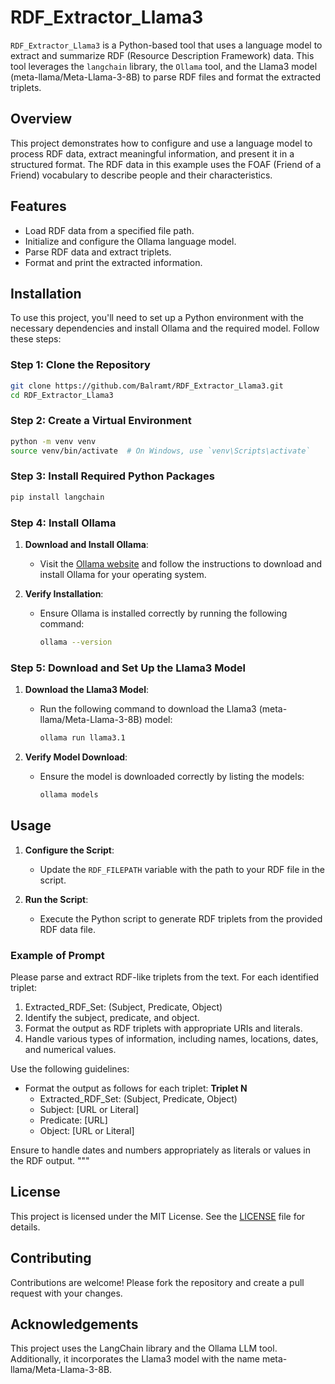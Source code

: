 # RDF_Extractor_Llama3

`RDF_Extractor_Llama3` is a Python-based tool that uses a language model to extract and summarize RDF (Resource Description Framework) data. This tool leverages the `langchain` library, the `Ollama` tool, and the Llama3 model (meta-llama/Meta-Llama-3-8B) to parse RDF files and format the extracted triplets.

## Overview

This project demonstrates how to configure and use a language model to process RDF data, extract meaningful information, and present it in a structured format. The RDF data in this example uses the FOAF (Friend of a Friend) vocabulary to describe people and their characteristics.

## Features

- Load RDF data from a specified file path.
- Initialize and configure the Ollama language model.
- Parse RDF data and extract triplets.
- Format and print the extracted information.

## Installation

To use this project, you'll need to set up a Python environment with the necessary dependencies and install Ollama and the required model. Follow these steps:

### Step 1: Clone the Repository

```bash
git clone https://github.com/Balramt/RDF_Extractor_Llama3.git
cd RDF_Extractor_Llama3
```

### Step 2: Create a Virtual Environment

```bash
python -m venv venv
source venv/bin/activate  # On Windows, use `venv\Scripts\activate`
```

### Step 3: Install Required Python Packages

```bash
pip install langchain
```

### Step 4: Install Ollama

1. **Download and Install Ollama**:
    - Visit the [Ollama website](https://ollama.ai/) and follow the instructions to download and install Ollama for your operating system.

2. **Verify Installation**:
    - Ensure Ollama is installed correctly by running the following command:
      ```bash
      ollama --version
      ```

### Step 5: Download and Set Up the Llama3 Model

1. **Download the Llama3 Model**:
    - Run the following command to download the Llama3 (meta-llama/Meta-Llama-3-8B) model:
      ```bash
      ollama run llama3.1
      ```

2. **Verify Model Download**:
    - Ensure the model is downloaded correctly by listing the models:
      ```bash
      ollama models
      ```

## Usage

1. **Configure the Script**:
   - Update the `RDF_FILEPATH` variable with the path to your RDF file in the script.

2. **Run the Script**:
   - Execute the Python script to generate RDF triplets from the provided RDF data file.

### Example of Prompt

   Please parse and extract RDF-like triplets from the text. For each identified triplet:
   1. Extracted_RDF_Set: (Subject, Predicate, Object)
   2. Identify the subject, predicate, and object.
   3. Format the output as RDF triplets with appropriate URIs and literals.
   4. Handle various types of information, including names, locations, dates, and numerical values.

   Use the following guidelines:
   - Format the output as follows for each triplet:
     **Triplet N**
     - Extracted_RDF_Set: (Subject, Predicate, Object)
     - Subject: [URL or Literal]
     - Predicate: [URL]
     - Object: [URL or Literal]

   Ensure to handle dates and numbers appropriately as literals or values in the RDF output.
   """

## License

This project is licensed under the MIT License. See the [LICENSE](LICENSE) file for details.

## Contributing

Contributions are welcome! Please fork the repository and create a pull request with your changes.

## Acknowledgements

This project uses the LangChain library and the Ollama LLM tool. Additionally, it incorporates the Llama3 model with the name meta-llama/Meta-Llama-3-8B.
